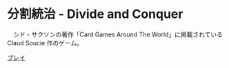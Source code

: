 # 分割統治 - Divide and Conquer
　シド・サクソンの著作「Card Games Around The World」に掲載されている Claud Soucie 作のゲーム。

[プレイ](https://hoeg1.github.io/div_and_c/)

